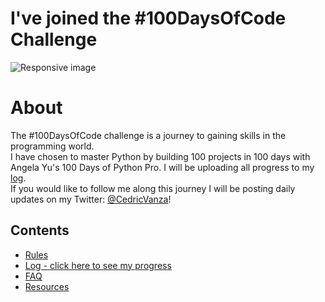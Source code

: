 # I've joined the #100DaysOfCode Challenge

<img src="https://blog.hyperiondev.com/wp-content/uploads/2018/11/Blog-100DaysOfCode.jpg" class="img-responsive" alt="Responsive image" width=auto height=auto>
<br>

# About

The #100DaysOfCode challenge is a journey to gaining skills in the programming world.<br>
I have chosen to master Python by building 100 projects in 100 days with Angela Yu's 100 Days of Python Pro. I will be uploading all progress to my [log](https://github.com/cedoula/100-days-of-code/blob/master/log.md).<br>
If you would like to follow me along this journey I will be posting daily updates on my Twitter: [@CedricVanza](https://twitter.com/CedricVanza)!

## Contents

* [Rules](rules.md)
* [Log - click here to see my progress](log.md)
* [FAQ](FAQ.md)
* [Resources](resources.md)